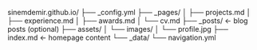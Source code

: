 sinemdemir.github.io/
├── _config.yml
├── _pages/
│   ├── projects.md
│   ├── experience.md
│   ├── awards.md
│   └── cv.md
├── _posts/          ← blog posts (optional)
├── assets/
│   └── images/
│       └── profile.jpg
├── index.md         ← homepage content
└── _data/
    └── navigation.yml
